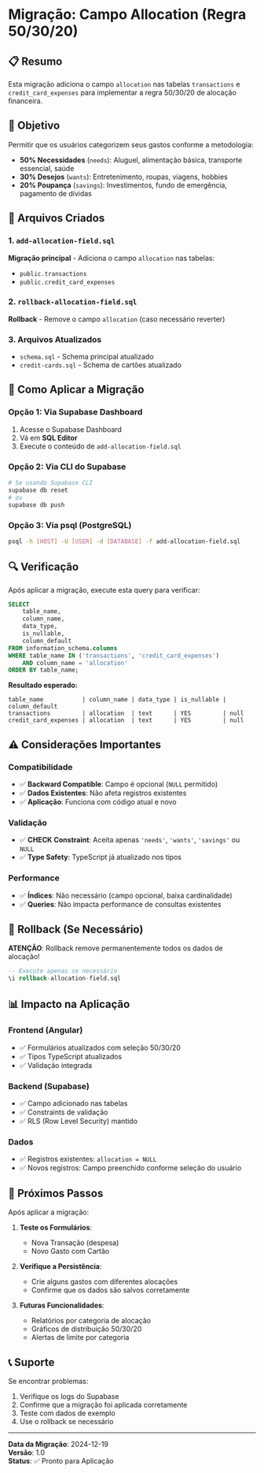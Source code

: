 # Migração: Campo Allocation (Regra 50/30/20)

## 📋 Resumo

Esta migração adiciona o campo `allocation` nas tabelas `transactions` e `credit_card_expenses` para implementar a regra 50/30/20 de alocação financeira.

## 🎯 Objetivo

Permitir que os usuários categorizem seus gastos conforme a metodologia:

- **50% Necessidades** (`needs`): Aluguel, alimentação básica, transporte essencial, saúde
- **30% Desejos** (`wants`): Entretenimento, roupas, viagens, hobbies
- **20% Poupança** (`savings`): Investimentos, fundo de emergência, pagamento de dívidas

## 📁 Arquivos Criados

### 1. `add-allocation-field.sql`

**Migração principal** - Adiciona o campo `allocation` nas tabelas:

- `public.transactions`
- `public.credit_card_expenses`

### 2. `rollback-allocation-field.sql`

**Rollback** - Remove o campo `allocation` (caso necessário reverter)

### 3. Arquivos Atualizados

- `schema.sql` - Schema principal atualizado
- `credit-cards.sql` - Schema de cartões atualizado

## 🚀 Como Aplicar a Migração

### Opção 1: Via Supabase Dashboard

1. Acesse o Supabase Dashboard
2. Vá em **SQL Editor**
3. Execute o conteúdo de `add-allocation-field.sql`

### Opção 2: Via CLI do Supabase

```bash
# Se usando Supabase CLI
supabase db reset
# ou
supabase db push
```

### Opção 3: Via psql (PostgreSQL)

```bash
psql -h [HOST] -U [USER] -d [DATABASE] -f add-allocation-field.sql
```

## 🔍 Verificação

Após aplicar a migração, execute esta query para verificar:

```sql
SELECT
    table_name,
    column_name,
    data_type,
    is_nullable,
    column_default
FROM information_schema.columns
WHERE table_name IN ('transactions', 'credit_card_expenses')
    AND column_name = 'allocation'
ORDER BY table_name;
```

**Resultado esperado:**

```
table_name           | column_name | data_type | is_nullable | column_default
transactions         | allocation  | text      | YES         | null
credit_card_expenses | allocation  | text      | YES         | null
```

## ⚠️ Considerações Importantes

### Compatibilidade

- ✅ **Backward Compatible**: Campo é opcional (`NULL` permitido)
- ✅ **Dados Existentes**: Não afeta registros existentes
- ✅ **Aplicação**: Funciona com código atual e novo

### Validação

- ✅ **CHECK Constraint**: Aceita apenas `'needs'`, `'wants'`, `'savings'` ou `NULL`
- ✅ **Type Safety**: TypeScript já atualizado nos tipos

### Performance

- ✅ **Índices**: Não necessário (campo opcional, baixa cardinalidade)
- ✅ **Queries**: Não impacta performance de consultas existentes

## 🔄 Rollback (Se Necessário)

**ATENÇÃO**: Rollback remove permanentemente todos os dados de alocação!

```sql
-- Execute apenas se necessário
\i rollback-allocation-field.sql
```

## 📊 Impacto na Aplicação

### Frontend (Angular)

- ✅ Formulários atualizados com seleção 50/30/20
- ✅ Tipos TypeScript atualizados
- ✅ Validação integrada

### Backend (Supabase)

- ✅ Campo adicionado nas tabelas
- ✅ Constraints de validação
- ✅ RLS (Row Level Security) mantido

### Dados

- ✅ Registros existentes: `allocation = NULL`
- ✅ Novos registros: Campo preenchido conforme seleção do usuário

## 🎉 Próximos Passos

Após aplicar a migração:

1. **Teste os Formulários**:

   - Nova Transação (despesa)
   - Novo Gasto com Cartão

2. **Verifique a Persistência**:

   - Crie alguns gastos com diferentes alocações
   - Confirme que os dados são salvos corretamente

3. **Futuras Funcionalidades**:
   - Relatórios por categoria de alocação
   - Gráficos de distribuição 50/30/20
   - Alertas de limite por categoria

## 📞 Suporte

Se encontrar problemas:

1. Verifique os logs do Supabase
2. Confirme que a migração foi aplicada corretamente
3. Teste com dados de exemplo
4. Use o rollback se necessário

---

**Data da Migração**: 2024-12-19  
**Versão**: 1.0  
**Status**: ✅ Pronto para Aplicação
